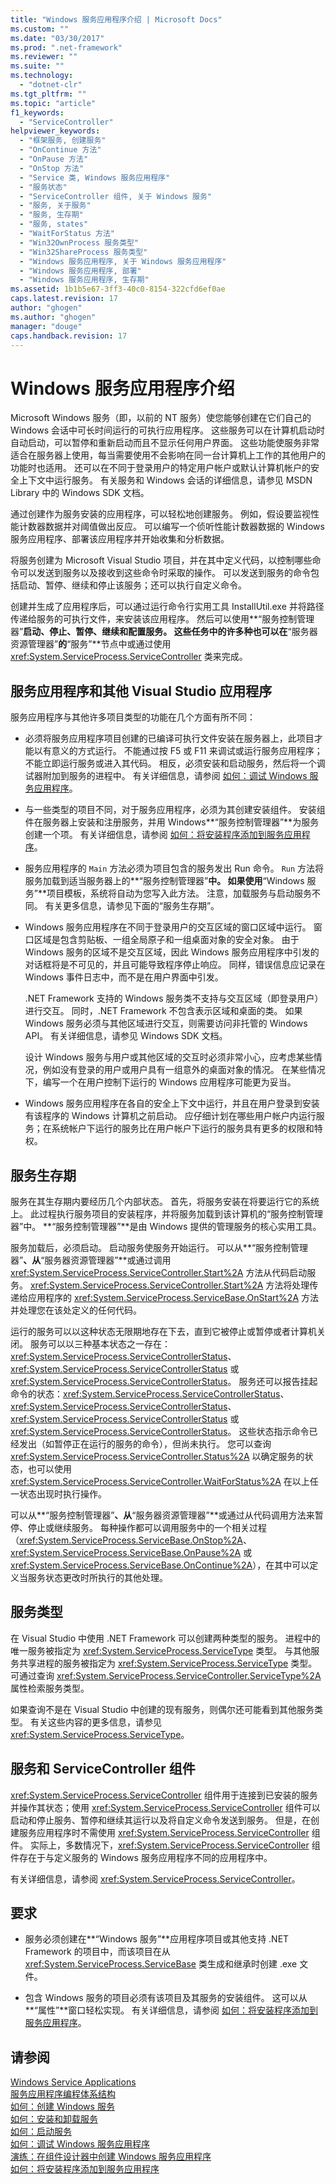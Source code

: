 ```yaml
---
title: "Windows 服务应用程序介绍 | Microsoft Docs"
ms.custom: ""
ms.date: "03/30/2017"
ms.prod: ".net-framework"
ms.reviewer: ""
ms.suite: ""
ms.technology: 
  - "dotnet-clr"
ms.tgt_pltfrm: ""
ms.topic: "article"
f1_keywords: 
  - "ServiceController"
helpviewer_keywords: 
  - "框架服务, 创建服务"
  - "OnContinue 方法"
  - "OnPause 方法"
  - "OnStop 方法"
  - "Service 类, Windows 服务应用程序"
  - "服务状态"
  - "ServiceController 组件, 关于 Windows 服务"
  - "服务, 关于服务"
  - "服务, 生存期"
  - "服务, states"
  - "WaitForStatus 方法"
  - "Win32OwnProcess 服务类型"
  - "Win32ShareProcess 服务类型"
  - "Windows 服务应用程序, 关于 Windows 服务应用程序"
  - "Windows 服务应用程序, 部署"
  - "Windows 服务应用程序, 生存期"
ms.assetid: 1b1b5e67-3ff3-40c0-8154-322cfd6ef0ae
caps.latest.revision: 17
author: "ghogen"
ms.author: "ghogen"
manager: "douge"
caps.handback.revision: 17
---
```

# Windows 服务应用程序介绍
Microsoft Windows 服务（即，以前的 NT 服务）使您能够创建在它们自己的 Windows 会话中可长时间运行的可执行应用程序。  这些服务可以在计算机启动时自动启动，可以暂停和重新启动而且不显示任何用户界面。  这些功能使服务非常适合在服务器上使用，每当需要使用不会影响在同一台计算机上工作的其他用户的功能时也适用。  还可以在不同于登录用户的特定用户帐户或默认计算机帐户的安全上下文中运行服务。  有关服务和 Windows 会话的详细信息，请参见 MSDN Library 中的 Windows SDK 文档。  
  
 通过创建作为服务安装的应用程序，可以轻松地创建服务。  例如，假设要监视性能计数器数据并对阈值做出反应。  可以编写一个侦听性能计数器数据的 Windows 服务应用程序、部署该应用程序并开始收集和分析数据。  
  
 将服务创建为 Microsoft Visual Studio 项目，并在其中定义代码，以控制哪些命令可以发送到服务以及接收到这些命令时采取的操作。  可以发送到服务的命令包括启动、暂停、继续和停止该服务；还可以执行自定义命令。  
  
 创建并生成了应用程序后，可以通过运行命令行实用工具 InstallUtil.exe 并将路径传递给服务的可执行文件，来安装该应用程序。  然后可以使用**“服务控制管理器”**启动、停止、暂停、继续和配置服务。  这些任务中的许多种也可以在**“服务器资源管理器”**的**“服务”**节点中或通过使用 <xref:System.ServiceProcess.ServiceController> 类来完成。  
  
## 服务应用程序和其他 Visual Studio 应用程序  
 服务应用程序与其他许多项目类型的功能在几个方面有所不同：  
  
-   必须将服务应用程序项目创建的已编译可执行文件安装在服务器上，此项目才能以有意义的方式运行。  不能通过按 F5 或 F11 来调试或运行服务应用程序；不能立即运行服务或进入其代码。  相反，必须安装和启动服务，然后将一个调试器附加到服务的进程中。  有关详细信息，请参阅 [如何：调试 Windows 服务应用程序](../../../docs/framework/windows-services/how-to-debug-windows-service-applications.md)。  
  
-   与一些类型的项目不同，对于服务应用程序，必须为其创建安装组件。  安装组件在服务器上安装和注册服务，并用 Windows**“服务控制管理器”**为服务创建一个项。  有关详细信息，请参阅 [如何：将安装程序添加到服务应用程序](../../../docs/framework/windows-services/how-to-add-installers-to-your-service-application.md)。  
  
-   服务应用程序的 `Main` 方法必须为项目包含的服务发出 Run 命令。  `Run` 方法将服务加载到适当服务器上的**“服务控制管理器”**中。  如果使用**“Windows 服务”**项目模板，系统将自动为您写入此方法。  注意，加载服务与启动服务不同。  有关更多信息，请参见下面的“服务生存期”。  
  
-   Windows 服务应用程序在不同于登录用户的交互区域的窗口区域中运行。  窗口区域是包含剪贴板、一组全局原子和一组桌面对象的安全对象。  由于 Windows 服务的区域不是交互区域，因此 Windows 服务应用程序中引发的对话框将是不可见的，并且可能导致程序停止响应。  同样，错误信息应记录在 Windows 事件日志中，而不是在用户界面中引发。  
  
     .NET Framework 支持的 Windows 服务类不支持与交互区域（即登录用户）进行交互。  同时，.NET Framework 不包含表示区域和桌面的类。  如果 Windows 服务必须与其他区域进行交互，则需要访问非托管的 Windows API。  有关详细信息，请参见 Windows SDK 文档。  
  
     设计 Windows 服务与用户或其他区域的交互时必须非常小心，应考虑某些情况，例如没有登录的用户或用户具有一组意外的桌面对象的情况。  在某些情况下，编写一个在用户控制下运行的 Windows 应用程序可能更为妥当。  
  
-   Windows 服务应用程序在各自的安全上下文中运行，并且在用户登录到安装有该程序的 Windows 计算机之前启动。  应仔细计划在哪些用户帐户内运行服务；在系统帐户下运行的服务比在用户帐户下运行的服务具有更多的权限和特权。  
  
## 服务生存期  
 服务在其生存期内要经历几个内部状态。  首先，将服务安装在将要运行它的系统上。  此过程执行服务项目的安装程序，并将服务加载到该计算机的“服务控制管理器”中。  **“服务控制管理器”**是由 Windows 提供的管理服务的核心实用工具。  
  
 服务加载后，必须启动。  启动服务使服务开始运行。  可以从**“服务控制管理器”**、从**“服务器资源管理器”**或通过调用 <xref:System.ServiceProcess.ServiceController.Start%2A> 方法从代码启动服务。  <xref:System.ServiceProcess.ServiceController.Start%2A> 方法将处理传递给应用程序的 <xref:System.ServiceProcess.ServiceBase.OnStart%2A> 方法并处理您在该处定义的任何代码。  
  
 运行的服务可以以这种状态无限期地存在下去，直到它被停止或暂停或者计算机关闭。  服务可以以三种基本状态之一存在：<xref:System.ServiceProcess.ServiceControllerStatus>、<xref:System.ServiceProcess.ServiceControllerStatus> 或 <xref:System.ServiceProcess.ServiceControllerStatus>。  服务还可以报告挂起命令的状态：<xref:System.ServiceProcess.ServiceControllerStatus>、<xref:System.ServiceProcess.ServiceControllerStatus>、<xref:System.ServiceProcess.ServiceControllerStatus> 或 <xref:System.ServiceProcess.ServiceControllerStatus>。  这些状态指示命令已经发出（如暂停正在运行的服务的命令），但尚未执行。  您可以查询 <xref:System.ServiceProcess.ServiceController.Status%2A> 以确定服务的状态，也可以使用 <xref:System.ServiceProcess.ServiceController.WaitForStatus%2A> 在以上任一状态出现时执行操作。  
  
 可以从**“服务控制管理器”**、从**“服务器资源管理器”**或通过从代码调用方法来暂停、停止或继续服务。  每种操作都可以调用服务中的一个相关过程（<xref:System.ServiceProcess.ServiceBase.OnStop%2A>、<xref:System.ServiceProcess.ServiceBase.OnPause%2A> 或 <xref:System.ServiceProcess.ServiceBase.OnContinue%2A>），在其中可以定义当服务状态更改时所执行的其他处理。  
  
## 服务类型  
 在 Visual Studio 中使用 .NET Framework 可以创建两种类型的服务。  进程中的唯一服务被指定为 <xref:System.ServiceProcess.ServiceType> 类型。  与其他服务共享进程的服务被指定为 <xref:System.ServiceProcess.ServiceType> 类型。  可通过查询 <xref:System.ServiceProcess.ServiceController.ServiceType%2A> 属性检索服务类型。  
  
 如果查询不是在 Visual Studio 中创建的现有服务，则偶尔还可能看到其他服务类型。  有关这些内容的更多信息，请参见 <xref:System.ServiceProcess.ServiceType>。  
  
## 服务和 ServiceController 组件  
 <xref:System.ServiceProcess.ServiceController> 组件用于连接到已安装的服务并操作其状态；使用 <xref:System.ServiceProcess.ServiceController> 组件可以启动和停止服务、暂停和继续其运行以及将自定义命令发送到服务。  但是，在创建服务应用程序时不需使用 <xref:System.ServiceProcess.ServiceController> 组件。  实际上，多数情况下，<xref:System.ServiceProcess.ServiceController> 组件存在于与定义服务的 Windows 服务应用程序不同的应用程序中。  
  
 有关详细信息，请参阅 <xref:System.ServiceProcess.ServiceController>。  
  
## 要求  
  
-   服务必须创建在**“Windows 服务”**应用程序项目或其他支持 .NET Framework 的项目中，而该项目在从 <xref:System.ServiceProcess.ServiceBase> 类生成和继承时创建 .exe 文件。  
  
-   包含 Windows 服务的项目必须有该项目及其服务的安装组件。  这可以从**“属性”**窗口轻松实现。  有关详细信息，请参阅 [如何：将安装程序添加到服务应用程序](../../../docs/framework/windows-services/how-to-add-installers-to-your-service-application.md)。  
  
## 请参阅  
 [Windows Service Applications](../../../docs/framework/windows-services/index.md)   
 [服务应用程序编程体系结构](../../../docs/framework/windows-services/service-application-programming-architecture.md)   
 [如何：创建 Windows 服务](../../../docs/framework/windows-services/how-to-create-windows-services.md)   
 [如何：安装和卸载服务](../../../docs/framework/windows-services/how-to-install-and-uninstall-services.md)   
 [如何：启动服务](../../../docs/framework/windows-services/how-to-start-services.md)   
 [如何：调试 Windows 服务应用程序](../../../docs/framework/windows-services/how-to-debug-windows-service-applications.md)   
 [演练：在组件设计器中创建 Windows 服务应用程序](../../../docs/framework/windows-services/walkthrough-creating-a-windows-service-application-in-the-component-designer.md)   
 [如何：将安装程序添加到服务应用程序](../../../docs/framework/windows-services/how-to-add-installers-to-your-service-application.md)